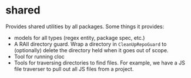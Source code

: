 
# shared

Provides shared utilities by all packages. Some things it provides:
- models for all types (regex entity, package spec, etc.)
- A RAII directory guard. Wrap a directory in `CleanUpRepoGuard` to (optionally) delete the directory held when it goes out of scope.
- Tool for running cloc
- Tools for traversing directories to find files. For example, we have a JS file traverser to pull out all JS files from a project.
